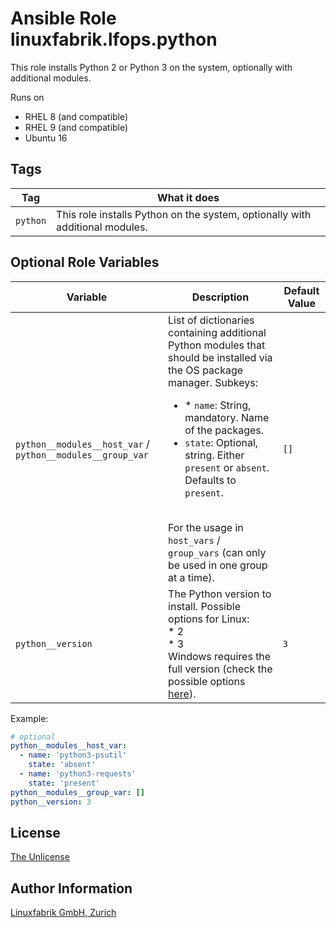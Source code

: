 # Ansible Role linuxfabrik.lfops.python

This role installs Python 2 or Python 3 on the system, optionally with additional modules.

Runs on

* RHEL 8 (and compatible)
* RHEL 9 (and compatible)
* Ubuntu 16


## Tags

| Tag      | What it does                                                                 |
| ---      | ------------                                                                 |
| `python` | This role installs Python on the system, optionally with additional modules. |


## Optional Role Variables

| Variable | Description | Default Value |
| -------- | ----------- | ------------- |
| `python__modules__host_var` / `python__modules__group_var` | List of dictionaries containing additional Python modules that should be installed via the OS package manager. Subkeys: <ul><li>* `name`: String, mandatory. Name of the packages.</li><li>`state`: Optional, string. Either `present` or `absent`. Defaults to `present`.</li></ul><br>For the usage in `host_vars` / `group_vars` (can only be used in one group at a time). | `[]` |
| `python__version` | The Python version to install. Possible options for Linux:<br> * 2<br> * 3<br> Windows requires the full version (check the possible options [here](https://www.python.org/ftp/python/)). | `3` |

Example:
```yaml
# optional
python__modules__host_var:
  - name: 'python3-psutil'
    state: 'absent'
  - name: 'python3-requests'
    state: 'present'
python__modules__group_var: []
python__version: 3
```


## License

[The Unlicense](https://unlicense.org/)


## Author Information

[Linuxfabrik GmbH, Zurich](https://www.linuxfabrik.ch)
